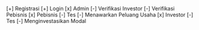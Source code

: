 [+] Registrasi
[+] Login
    [x] Admin
        [-] Verifikasi Investor
        [-] Verifikasi Pebisnis
    [x] Pebisnis
        [-] Tes
        [-] Menawarkan Peluang Usaha
    [x] Investor
        [-] Tes
        [-] Menginvestasikan Modal
